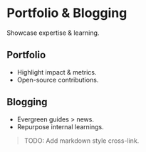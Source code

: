 # Portfolio & Blogging

Showcase expertise & learning.

## Portfolio
- Highlight impact & metrics.
- Open-source contributions.

## Blogging
- Evergreen guides > news.
- Repurpose internal learnings.

> TODO: Add markdown style cross-link.
